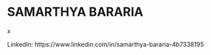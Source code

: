 <h1><b>SAMARTHYA BARARIA</b></h1>
<p href="samarthya2301@gmail.com">x</p>
<p>LinkedIn: https://www.linkedin.com/in/samarthya-bararia-4b7338195</p>
